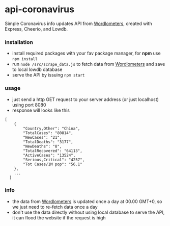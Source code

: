 # api-coronavirus
Simple Coronavirus info updates API from [Wordlometers](https://worldometers.info/coronavirus), created with Express, Cheerio, and Lowdb.

### installation
- install required packages with your fav package manager, for **npm** use `npm install`
- run `node /src/scrape_data.js` to fetch data from [Wordlometers](https://worldometers.info/coronavirus) and save to local lowdb database
- serve the API by issuing `npm start`

### usage
- just send a http GET request to your server address (or just localhost) using port 8080
- response will looks like this

```
[
    {
        "Country,Other": "China",
        "TotalCases": "80814",
        "NewCases": "21",
        "TotalDeaths": "3177",
        "NewDeaths": "8",
        "TotalRecovered": "64113",
        "ActiveCases": "13524",
        "Serious,Critical": "4257",
        "Tot Cases/1M pop": "56.1"
    },
    ...
  ]
```

### info
- the data from [Wordlometers](https://worldometers.info/coronavirus) is updated once a day at 00.00 GMT+0, so we just need to re-fetch data once a day
- don't use the data directly without using local database to serve the API, it can flood the website if the request is high
